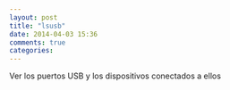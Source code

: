 ```yaml
---
layout: post
title: "lsusb"
date: 2014-04-03 15:36
comments: true
categories: 
---
```

Ver los puertos USB y los dispositivos conectados a ellos


